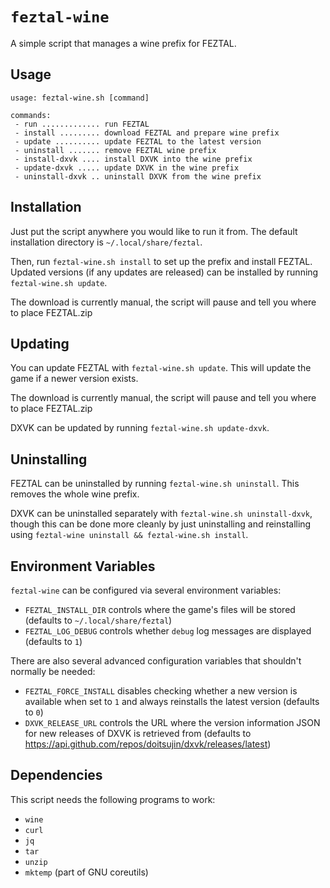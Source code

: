 # `feztal-wine`

A simple script that manages a wine prefix for FEZTAL.

## Usage

```
usage: feztal-wine.sh [command]

commands:
 - run ............. run FEZTAL
 - install ......... download FEZTAL and prepare wine prefix
 - update .......... update FEZTAL to the latest version
 - uninstall ....... remove FEZTAL wine prefix
 - install-dxvk .... install DXVK into the wine prefix
 - update-dxvk ..... update DXVK in the wine prefix
 - uninstall-dxvk .. uninstall DXVK from the wine prefix
```

## Installation

Just put the script anywhere you would like to run it from. The default
installation directory is `~/.local/share/feztal`.

Then, run `feztal-wine.sh install` to set up the prefix and install FEZTAL.
Updated versions (if any updates are released) can be installed by running
`feztal-wine.sh update`.

The download is currently manual, the script will pause and tell you where to
place FEZTAL.zip

## Updating

You can update FEZTAL with `feztal-wine.sh update`. This will
update the game if a newer version exists.

The download is currently manual, the script will pause and tell you where to
place FEZTAL.zip

DXVK can be updated by running `feztal-wine.sh update-dxvk`.

## Uninstalling

FEZTAL can be uninstalled by running
`feztal-wine.sh uninstall`. This removes the whole wine prefix.

DXVK can be uninstalled separately with `feztal-wine.sh uninstall-dxvk`, though
this can be done more cleanly by just uninstalling and reinstalling using
`feztal-wine uninstall && feztal-wine.sh install`.

## Environment Variables

`feztal-wine` can be configured via several environment variables:

- `FEZTAL_INSTALL_DIR` controls where the game's files will be stored (defaults to
  `~/.local/share/feztal`)
- `FEZTAL_LOG_DEBUG` controls whether `debug` log messages are displayed (defaults
  to `1`)

There are also several advanced configuration variables that shouldn't normally
be needed:

- `FEZTAL_FORCE_INSTALL` disables checking whether a new version is available when
  set to `1` and always reinstalls the latest version (defaults to `0`)
- `DXVK_RELEASE_URL` controls the URL where the version information JSON for new
  releases of DXVK is retrieved from (defaults to
  https://api.github.com/repos/doitsujin/dxvk/releases/latest)

## Dependencies

This script needs the following programs to work:

- `wine`
- `curl`
- `jq`
- `tar`
- `unzip`
- `mktemp` (part of GNU coreutils)
